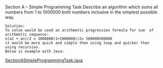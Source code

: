  Section A – Simple Programming Task
    Describe an algorithm which sums all numbers from 1 to 1000000 both numbers
    inclusive in the simplest possible way.

    Solution:
    To solve would be used an arithmetic progression formula for sum  of arithmetic sequence:
    n(a1 + an)/2 = 1000000(1+1000000)/2= 500000500000
    it would be more quick and simple then using loop and quicker then using recursion.
    Below is example with Java:
    
[SectionASimpleProgrammingTask.java](SectionASimpleProgrammingTask.java)
